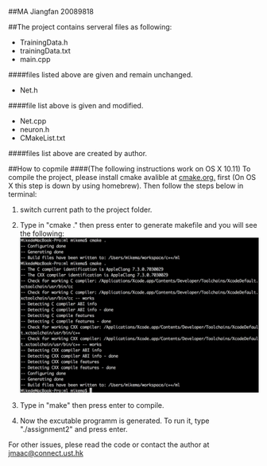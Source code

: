 ##MA Jiangfan 20089818

##The project contains serveral files as following:

* TrainingData.h		
* trainingData.txt
* main.cpp 

####files listed above are given and remain unchanged.

* Net.h

####file list above is given and modified.

* Net.cpp
* neuron.h
* CMakeList.txt

####files list above are created by author. 

##How to copmile 
####(The following instructions work on OS X 10.11)
To compile the project, please install cmake avalible at [cmake.org.](cmake.org) first (On OS X this step is down by using homebrew). Then follow the steps below in terminal:

1. switch current path to the project folder.
2. Type in "cmake ." then press enter to generate makefile and you will see the following:![1.png](resources/110DD248117F80774F4F95C5C3574811.png)

3. Type in "make" then press enter to compile.
4. Now the excutable programm is generated. To run it, type "./assignment2" and press enter.

For other issues, plese read the code or contact the author at [jmaac@connect.ust.hk](mailto:jmaac@connect.ust.hk)
